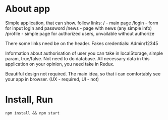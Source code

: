 # About app

Simple application, that can show. follow links:
  / - main page
  /login - form for input login and password 
  /news - page with news (any simple info)
  /profile - simple page for authorized users, unvailable without authorize
  
There some links need be on the header. Fakes credentials: Admin/12345

Information about authorisation of user you can take in localStorage, simple param, true/false. Not need to do database.
All necessary data in this application on your opinion, you need take in Redux.

Beautiful design not required. The main idea, so that i can comfortably see your app in browser. (UX - required, UI - not)

# Install, Run

```
npm install && npm start
```

